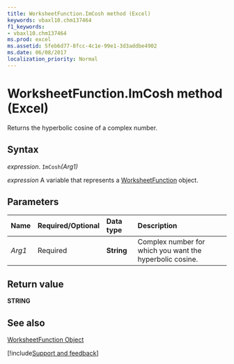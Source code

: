 ```yaml
---
title: WorksheetFunction.ImCosh method (Excel)
keywords: vbaxl10.chm137464
f1_keywords:
- vbaxl10.chm137464
ms.prod: excel
ms.assetid: 5feb6d77-8fcc-4c1e-99e1-3d3addbe4902
ms.date: 06/08/2017
localization_priority: Normal
---
```



# WorksheetFunction.ImCosh method (Excel)

Returns the hyperbolic cosine of a complex number.


## Syntax

_expression_. `ImCosh`_(Arg1)_

_expression_ A variable that represents a [WorksheetFunction](Excel.WorksheetFunction.md) object.


## Parameters



|Name|Required/Optional|Data type|Description|
|:-----|:-----|:-----|:-----|
| _Arg1_|Required|**String**|Complex number for which you want the hyperbolic cosine.|

## Return value

 **STRING**


## See also


[WorksheetFunction Object](Excel.WorksheetFunction.md)

[!include[Support and feedback](~/includes/feedback-boilerplate.md)]